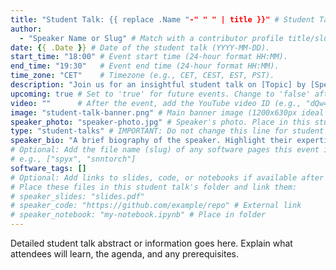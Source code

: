 ```yaml
---
title: "Student Talk: {{ replace .Name "-" " " | title }}" # Student Talk Title: Clear & concise (50-60 chars). Include speaker/topic if possible for SEO.
author:
  - "Speaker Name or Slug" # Match with a contributor profile title/slug. Add more authors if needed.
date: {{ .Date }} # Date of the student talk (YYYY-MM-DD).
start_time: "18:00" # Event start time (24-hour format HH:MM).
end_time: "19:30"   # Event end time (24-hour format HH:MM).
time_zone: "CET"    # Timezone (e.g., CET, CEST, EST, PST).
description: "Join us for an insightful student talk on [Topic] by [Speaker Name]. Discover [Key Takeaway 1] and explore [Key Takeaway 2] in neuromorphic computing."
upcoming: true # Set to 'true' for future events. Change to 'false' after the event.
video: ""      # After the event, add the YouTube video ID (e.g., "dQw4w9WgXcQ").
image: "student-talk-banner.png" # Main banner image (1200x630px ideal for sharing). Place in this student talk's folder.
speaker_photo: "speaker-photo.jpg" # Speaker's photo. Place in this student talk's folder.
type: "student-talks" # IMPORTANT: Do not change this line for student talk events.
speaker_bio: "A brief biography of the speaker. Highlight their expertise relevant to the student talk topic."
# Optional: Add the file name (slug) of any software pages this event is related to.
# e.g., ["spyx", "snntorch"]
software_tags: []
# Optional: Add links to slides, code, or notebooks if available after the student talk.
# Place these files in this student talk's folder and link them:
# speaker_slides: "slides.pdf"
# speaker_code: "https://github.com/example/repo" # External link
# speaker_notebook: "my-notebook.ipynb" # Place in folder
---
```


Detailed student talk abstract or information goes here.
Explain what attendees will learn, the agenda, and any prerequisites.